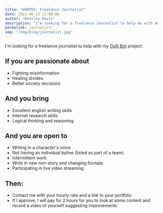 ```yaml
---
title: "WANTED: Freelance Journalist"
date: 2021-06-23 12:00:00
author: "Bentley Davis"
description: "I'm looking for a freelance journalist to help me with my Gulli Bot project."
permalink: journalist/
img: "/img/blog/journalist.jpg"
---
```


I'm looking for a freelance journalist to help with my [Gulli Bot](https://GulliBot.com) project.

## If you are passionate about
- Fighting misinformation
- Healing divides
- Better society decisions

## And you bring 
- Excellent english writing skills
- Internet research skills
- Logical thinking and reasoning

## And you are open to 
- Writing in a character's voice
- Not having an individual byline (listed as part of a team)
- Intermittent work
- Write in new non-story and changing formats
- Participating in live video streaming

## Then:
- Contact me with your hourly rate and a link to your portfolio
- If I approve, I will pay for 2 hours for you to look at some content and record a video of yourself suggesting improvements.

